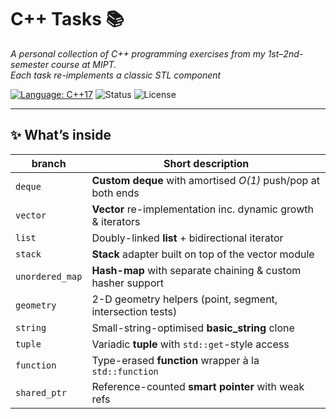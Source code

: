 # C++ Tasks 📚

*A personal collection of C++ programming exercises from my 1st–2nd-semester
course at MIPT.  
Each task re-implements a classic STL component*

[![Language: C++17](https://img.shields.io/badge/C%2B%2B-17-informational)](https://en.cppreference.com/w/cpp/17)
![Status](https://img.shields.io/badge/Project-WIP-yellow)
![License](https://img.shields.io/badge/license-MIT-blue)

---

## ✨ What’s inside

| branch | Short description |
| --------------- | ----------------- |
| `deque`        | **Custom deque** with amortised *O(1)* push/pop at both ends |
| `vector`       | **Vector** re-implementation inc. dynamic growth & iterators |
| `list`         | Doubly-linked **list** + bidirectional iterator |
| `stack`        | **Stack** adapter built on top of the vector module |
| `unordered_map`| **Hash-map** with separate chaining & custom hasher support |
| `geometry`     | 2-D geometry helpers (point, segment, intersection tests) |
| `string`       | Small-string-optimised **basic_string** clone |
| `tuple`        | Variadic **tuple** with `std::get`-style access |
| `function`     | Type-erased **function** wrapper à la `std::function` |
| `shared_ptr`   | Reference-counted **smart pointer** with weak refs |

